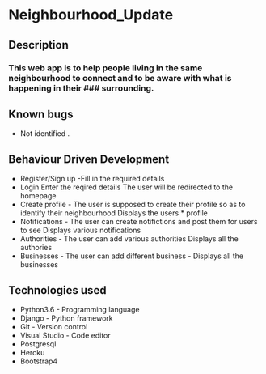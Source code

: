 # Neighbourhood_Update
## Description
### This web app is to help people living in the same neighbourhood to connect and to be aware with what is happening in their ### surrounding.

## Known bugs
* Not identified .

## Behaviour Driven Development
* Register/Sign up -Fill in the required details	
* Login	Enter the reqired details	The user will be redirected to the homepage
* Create profile - The user is supposed to create their profile so as to identify their neighbourhood	Displays the users * profile
* Notifications - The user can create notifictions and post them for users to see	Displays various notifications
* Authorities - The user can add various authorities	 Displays all the authories
* Businesses - The user can add different business - Displays all the businesses

## Technologies used
* Python3.6 - Programming language
* Django - Python framework
* Git - Version control
* Visual Studio - Code editor
* Postgresql
* Heroku
* Bootstrap4

